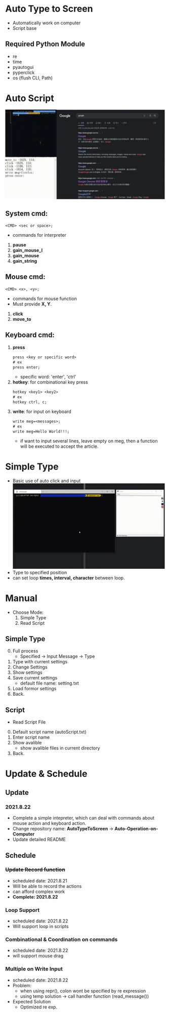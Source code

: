 # Auto Type to Screen
- Automatically work on computer
- Script base


## Required Python Module
- re
- time
- pyautogui
- pyperclick
- os (flush CLI, Path)




# Auto Script
![show](https://github.com/lyz508/Auto-Operation-on-Computer/blob/master/resources/autoOpration_script.gif)
## System cmd:
```
<CMD> <sec or space>;
```
- commands for interpreter
1. **pause**
2. **gain_mouse_l**
3. **gain_mouse**
4. **gain_string**
## Mouse cmd:
```
<CMD> <x>, <y>;
```
- commands for mouse function
- Must provide **X, Y**.
1. **click**
2. **move_to**
## Keyboard cmd:
1. **press**
    ```
    press <key or specific word>
    # ex
    press enter;
    ```
    - specific word: 'enter', 'ctrl'
2. **hotkey**: for combinational key press
    ```
    hotkey <key1> <key2>
    # ex
    hotkey ctrl, c;
    ```
3. **write**: for input on keyboard
    ```
    write meg=<messages>;
    # ex
    write meg=Hello World!!!;
    ```
    - if want to input several lines, leave empty on meg, then a function will be executed to accept the article.
# Simple Type
- Basic use of auto click and input
![full_process](https://github.com/lyz508/Auto-Operation-on-Computer/blob/master/resources/autoType_full_process.gif)
- Type to specified position
- can set loop **times, interval, character** between loop.


# Manual
- Choose Mode:
    1. Simple Type      
    2. Read Script
## Simple Type
0. Full process
    - Specified -> Input Message -> Type
1. Type with current settings
2. Change Settings
3. Show settings
4. Save current settings
    - default file name: setting.txt
5. Load formor settings
6. Back.
## Script
- Read Script File
0. Default script name (autoScript.txt)
1. Enter script name
2. Show avalible
    - show avalible files in current directory
3. Back.


# Update & Schedule
## Update
### 2021.8.22
- Complete a simple intepreter, which can deal with commands about mouse action and keyboard action.
- Change repository name: **AutoTypeToScreen** -> **Auto-Operation-on-Computer**
- Update detailed README

## Schedule
### ~~Update Record function~~
- scheduled date: 2021.8.21
- Will be able to record the actions
- can afford complex work
- **Complete: 2021.8.22**
### Loop Support
- scheduled date: 2021.8.22
- Will support loop in scripts
### Combinational & Coordination on commands
- scheduled date: 2021.8.22
- will support mouse drag
### Multiple on Write Input
- scheduled date: 2021.8.22
- Problem:
    - when using repr(), colon wont be specified by re expression
    - using temp solution -> call handler function (read_message())
- Expected Solution
    - Optimized re exp.